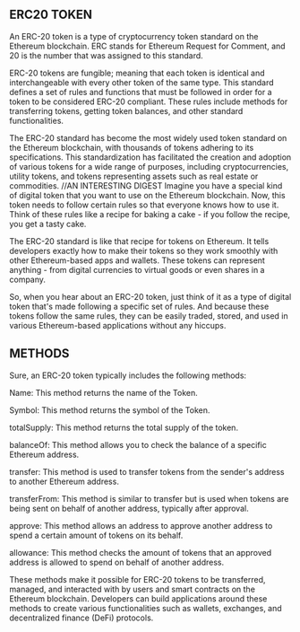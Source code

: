 ## ERC20 TOKEN
An ERC-20 token is a type of cryptocurrency token standard on the Ethereum blockchain. ERC stands for Ethereum Request for Comment, and 20 is the number that was assigned to this standard.

ERC-20 tokens are fungible;
 meaning that each token is identical and interchangeable with every other token of the same type. This standard defines a set of rules and functions that must be followed in order for a token to be considered ERC-20 compliant. These rules include methods for transferring tokens, getting token balances, and other standard functionalities.

The ERC-20 standard has become the most widely used token standard on the Ethereum blockchain, with thousands of tokens adhering to its specifications. This standardization has facilitated the creation and adoption of various tokens for a wide range of purposes, including cryptocurrencies, utility tokens, and tokens representing assets such as real estate or commodities.
//AN INTERESTING DIGEST
Imagine you have a special kind of digital token that you want to use on the Ethereum blockchain. Now, this token needs to follow certain rules so that everyone knows how to use it. Think of these rules like a recipe for baking a cake - if you follow the recipe, you get a tasty cake.

The ERC-20 standard is like that recipe for tokens on Ethereum. It tells developers exactly how to make their tokens so they work smoothly with other Ethereum-based apps and wallets. These tokens can represent anything - from digital currencies to virtual goods or even shares in a company.

So, when you hear about an ERC-20 token, just think of it as a type of digital token that's made following a specific set of rules. And because these tokens follow the same rules, they can be easily traded, stored, and used in various Ethereum-based applications without any hiccups.

## METHODS

Sure, an ERC-20 token typically includes the following methods:

Name: This method returns the name of the Token.

Symbol: This method returns the symbol of the Token.

totalSupply: This method returns the total supply of the token.

balanceOf: This method allows you to check the balance of a specific Ethereum address.

transfer: This method is used to transfer tokens from the sender's address to another Ethereum address.

transferFrom: This method is similar to transfer but is used when tokens are being sent on behalf of another address, typically after approval.

approve: This method allows an address to approve another address to spend a certain amount of tokens on its behalf.

allowance: This method checks the amount of tokens that an approved address is allowed to spend on behalf of another address.

These methods make it possible for ERC-20 tokens to be transferred, managed, and interacted with by users and smart contracts on the Ethereum blockchain. Developers can build applications around these methods to create various functionalities such as wallets, exchanges, and decentralized finance (DeFi) protocols.



















